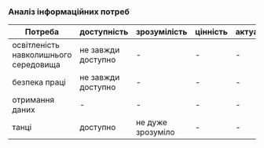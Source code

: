 ### Аналіз інформаційних потреб
| Потреба                         | доступність     | зрозумілість     | цінність      | актуальність     |
| ------------------------------- | --------------- | ---------------- | ------------- | ---------------- |
| освітленість навколишнього середовища | не завжди доступно | - | - | - |
| безпека праці | не завжди доступно | - | - | - |
| отримання даних | - | - | - | - |
| танці | доступно | не дуже зрозуміло | - | - |
